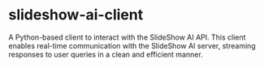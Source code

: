 # slideshow-ai-client
A Python-based client to interact with the SlideShow AI API. This client enables real-time communication with the SlideShow AI server, streaming responses to user queries in a clean and efficient manner.
